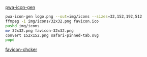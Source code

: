 
[pwa-icon-gen](//github.com/ChrisBrownie55/pwa-icon-gen)

```sh
pwa-icon-gen logo.png --out=img/icons --sizes=32,152,192,512
ffmpeg -i img/icons/32x32.png favicon.ico
pushd img/icons
mv 32x32.png favicon-32x32.png
convert 152x152.png safari-pinned-tab.svg
popd
```

[favicon-chcker](//realfavicongenerator.net/favicon_checker)
